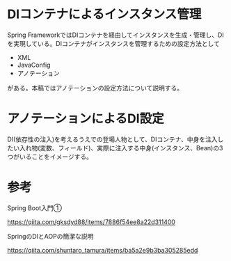 # DIコンテナによるインスタンス管理

Spring FrameworkではDIコンテナを経由してインスタンスを生成・管理し、DIを実現している。DIコンテナがインスタンスを管理するための設定方法として

- XML
- JavaConfig
- アノテーション

がある。本稿ではアノテーションの設定方法について説明する。



# アノテーションによるDI設定

DI(依存性の注入)を考えるうえでの登場人物として、DIコンテナ、中身を注入したい入れ物(変数、フィールド)、実際に注入する中身(インスタンス、Bean)の3つがいることをイメージする。







# 参考

Spring Boot入門①

https://qiita.com/gksdyd88/items/7886f54ee8a22d311400



SpringのDIとAOPの簡潔な説明

https://qiita.com/shuntaro_tamura/items/ba5a2e9b3ba305285edd

